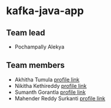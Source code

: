 # kafka-java-app

## Team lead
- Pochampally Alekya

## Team members
- Akhitha Tumula [profile link](https://github.com/thumula-akhitha)
- Nikitha Kethireddy [profile link](https://github.com/nikithakethireddy1996)
- Sumanth Gorantla [profile link](https://github.com/gorantla96)
- Mahender Reddy Surkanti [profile link](https://github.com/Mahender1166)
